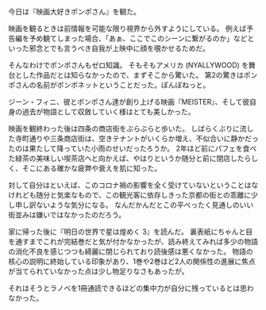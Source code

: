 今日は『映画大好きポンポさん』を観た。

映画を観るときは前情報を可能な限り視界から外すようにしている。
例えば予告編を予め観てしまった場合、「あぁ、ここでこのシーンに繋がるのか」などといった邪念とでも言うべき自我が上映中に顔を覗かせるためだ。

そんなわけでポンポさんもゼロ知識。
そもそもアメリカ (NYALLYWOOD) を舞台とした作品だとは知らなかったので、まずそこから驚いた。
第2の驚きはポンポさんの名前がポンポネットということだった。ぽんぽねっと。

ジーン・フィニ、彼とポンポさん達が創り上げる映画『MEISTER』、そして彼自身の過去が物語として収斂していく様はとても美しかった。

映画を観終わった後は四条の商店街をぶらぶらと歩いた。
しばらくぶりに流した寺町通りや三条商店街は、空きテナントがいくらか増え、不似合いに静かだったのは果たして降っていた小雨のせいだったろうか。
2年ほど前にパフェを食べた緑茶の美味しい喫茶店へと向かえば、やはりというか随分と前に閉店したらしく、そこにある確かな疲弊や衰えを肌に知った。

対して自分はといえば、このコロナ禍の影響を全く受けていないということはなけれども随分と気楽なもので、この観光客に依存しきった京都の街との乖離に少し申し訳ないような気分になる。
なんだかんだとこの平べったく見通しのいい街並みは嫌いではなかったのだろう。

家に帰った後に『明日の世界で星は煌めく 3』を読んだ。
裏表紙にちゃんと目を通すまでこれが完結巻だと気が付かなかったが、読み終えてみれば多少の物語の消化不良を感じつつも綺麗に閉じられており読後感は悪くなかった。
物語の核心の説明に終始している印象があり、1巻や2巻ほど2人の関係性の進展に焦点が当てられていなかった点は少し物足りなさもあったが。

それはそうとラノベを1冊通読できるほどの集中力が自分に残っているとは思わなかった。
